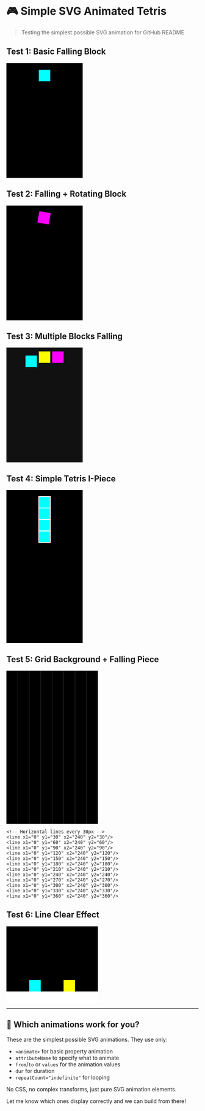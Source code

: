 # 🎮 Simple SVG Animated Tetris

> Testing the simplest possible SVG animation for GitHub README

## Test 1: Basic Falling Block

<svg width="200" height="300" xmlns="http://www.w3.org/2000/svg">
  <rect width="200" height="300" fill="#000000"/>
  <rect x="85" y="10" width="30" height="30" fill="#00ffff">
    <animate attributeName="y" from="10" to="260" dur="3s" repeatCount="indefinite"/>
  </rect>
</svg>

## Test 2: Falling + Rotating Block

<svg width="200" height="300" xmlns="http://www.w3.org/2000/svg">
  <rect width="200" height="300" fill="#000000"/>
  <g>
    <rect x="85" y="10" width="30" height="30" fill="#ff00ff">
      <animate attributeName="y" from="10" to="260" dur="3s" repeatCount="indefinite"/>
      <animateTransform attributeName="transform" type="rotate" from="0 100 25" to="360 100 25" dur="3s" repeatCount="indefinite"/>
    </rect>
  </g>
</svg>

## Test 3: Multiple Blocks Falling

<svg width="200" height="300" xmlns="http://www.w3.org/2000/svg">
  <rect width="200" height="300" fill="#111111"/>
  
  <!-- First block -->
  <rect x="50" y="10" width="30" height="30" fill="#00ffff">
    <animate attributeName="y" from="10" to="260" dur="2s" repeatCount="indefinite"/>
  </rect>
  
  <!-- Second block (delayed) -->
  <rect x="85" y="10" width="30" height="30" fill="#ffff00">
    <animate attributeName="y" from="10" to="260" dur="2s" begin="0.5s" repeatCount="indefinite"/>
  </rect>
  
  <!-- Third block (more delayed) -->
  <rect x="120" y="10" width="30" height="30" fill="#ff00ff">
    <animate attributeName="y" from="10" to="260" dur="2s" begin="1s" repeatCount="indefinite"/>
  </rect>
</svg>

## Test 4: Simple Tetris I-Piece

<svg width="200" height="400" xmlns="http://www.w3.org/2000/svg">
  <rect width="200" height="400" fill="#000000"/>
  
  <!-- I-piece (4 blocks) -->
  <g>
    <rect x="85" y="10" width="30" height="30" fill="#00ffff" stroke="#ffffff" stroke-width="2">
      <animate attributeName="y" from="10" to="340" dur="4s" repeatCount="indefinite"/>
    </rect>
    <rect x="85" y="40" width="30" height="30" fill="#00ffff" stroke="#ffffff" stroke-width="2">
      <animate attributeName="y" from="40" to="370" dur="4s" repeatCount="indefinite"/>
    </rect>
    <rect x="85" y="70" width="30" height="30" fill="#00ffff" stroke="#ffffff" stroke-width="2">
      <animate attributeName="y" from="70" to="400" dur="4s" repeatCount="indefinite"/>
    </rect>
    <rect x="85" y="100" width="30" height="30" fill="#00ffff" stroke="#ffffff" stroke-width="2">
      <animate attributeName="y" from="100" to="430" dur="4s" repeatCount="indefinite"/>
    </rect>
  </g>
</svg>

## Test 5: Grid Background + Falling Piece

<svg width="240" height="400" xmlns="http://www.w3.org/2000/svg">
  <!-- Background -->
  <rect width="240" height="400" fill="#000000"/>
  
  <!-- Grid lines -->
  <g stroke="#333333" stroke-width="1" fill="none">
    <!-- Vertical lines -->
    <line x1="30" y1="0" x2="30" y2="400"/>
    <line x1="60" y1="0" x2="60" y2="400"/>
    <line x1="90" y1="0" x2="90" y2="400"/>
    <line x1="120" y1="0" x2="120" y2="400"/>
    <line x1="150" y1="0" x2="150" y2="400"/>
    <line x1="180" y1="0" x2="180" y2="400"/>
    <line x1="210" y1="0" x2="210" y2="400"/>
    
    <!-- Horizontal lines every 30px -->
    <line x1="0" y1="30" x2="240" y2="30"/>
    <line x1="0" y1="60" x2="240" y2="60"/>
    <line x1="0" y1="90" x2="240" y2="90"/>
    <line x1="0" y1="120" x2="240" y2="120"/>
    <line x1="0" y1="150" x2="240" y2="150"/>
    <line x1="0" y1="180" x2="240" y2="180"/>
    <line x1="0" y1="210" x2="240" y2="210"/>
    <line x1="0" y1="240" x2="240" y2="240"/>
    <line x1="0" y1="270" x2="240" y2="270"/>
    <line x1="0" y1="300" x2="240" y2="300"/>
    <line x1="0" y1="330" x2="240" y2="330"/>
    <line x1="0" y1="360" x2="240" y2="360"/>
  </g>
  
  <!-- Static pieces at bottom -->
  <rect x="30" y="360" width="30" height="30" fill="#666666"/>
  <rect x="60" y="360" width="30" height="30" fill="#666666"/>
  <rect x="90" y="360" width="30" height="30" fill="#666666"/>
  <rect x="150" y="360" width="30" height="30" fill="#666666"/>
  <rect x="180" y="360" width="30" height="30" fill="#666666"/>
  
  <!-- Falling T-piece -->
  <g>
    <rect x="90" y="0" width="30" height="30" fill="#ff00ff">
      <animate attributeName="y" from="0" to="330" dur="3s" repeatCount="indefinite"/>
    </rect>
    <rect x="60" y="30" width="30" height="30" fill="#ff00ff">
      <animate attributeName="y" from="30" to="360" dur="3s" repeatCount="indefinite"/>
    </rect>
    <rect x="90" y="30" width="30" height="30" fill="#ff00ff">
      <animate attributeName="y" from="30" to="360" dur="3s" repeatCount="indefinite"/>
    </rect>
    <rect x="120" y="30" width="30" height="30" fill="#ff00ff">
      <animate attributeName="y" from="30" to="360" dur="3s" repeatCount="indefinite"/>
    </rect>
  </g>
</svg>

## Test 6: Line Clear Effect

<svg width="240" height="200" xmlns="http://www.w3.org/2000/svg">
  <rect width="240" height="200" fill="#000000"/>
  
  <!-- Bottom row that will "clear" -->
  <g>
    <rect x="0" y="170" width="30" height="30" fill="#ffffff">
      <animate attributeName="opacity" values="1;1;0" dur="2s" repeatCount="indefinite"/>
    </rect>
    <rect x="30" y="170" width="30" height="30" fill="#ffffff">
      <animate attributeName="opacity" values="1;1;0" dur="2s" repeatCount="indefinite"/>
    </rect>
    <rect x="60" y="170" width="30" height="30" fill="#ffffff">
      <animate attributeName="opacity" values="1;1;0" dur="2s" repeatCount="indefinite"/>
    </rect>
    <rect x="90" y="170" width="30" height="30" fill="#ffffff">
      <animate attributeName="opacity" values="1;1;0" dur="2s" repeatCount="indefinite"/>
    </rect>
    <rect x="120" y="170" width="30" height="30" fill="#ffffff">
      <animate attributeName="opacity" values="1;1;0" dur="2s" repeatCount="indefinite"/>
    </rect>
    <rect x="150" y="170" width="30" height="30" fill="#ffffff">
      <animate attributeName="opacity" values="1;1;0" dur="2s" repeatCount="indefinite"/>
    </rect>
    <rect x="180" y="170" width="30" height="30" fill="#ffffff">
      <animate attributeName="opacity" values="1;1;0" dur="2s" repeatCount="indefinite"/>
    </rect>
    <rect x="210" y="170" width="30" height="30" fill="#ffffff">
      <animate attributeName="opacity" values="1;1;0" dur="2s" repeatCount="indefinite"/>
    </rect>
  </g>
  
  <!-- Pieces above that will drop -->
  <rect x="60" y="140" width="30" height="30" fill="#00ffff">
    <animate attributeName="y" values="140;140;170" dur="2s" repeatCount="indefinite"/>
  </rect>
  <rect x="150" y="140" width="30" height="30" fill="#ffff00">
    <animate attributeName="y" values="140;140;170" dur="2s" repeatCount="indefinite"/>
  </rect>
</svg>

---

## 🧪 Which animations work for you?

These are the simplest possible SVG animations. They use only:
- `<animate>` for basic property animation
- `attributeName` to specify what to animate
- `from`/`to` or `values` for the animation values
- `dur` for duration
- `repeatCount="indefinite"` for looping

No CSS, no complex transforms, just pure SVG animation elements.

Let me know which ones display correctly and we can build from there!
